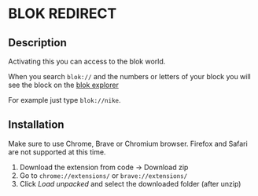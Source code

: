 # BLOK REDIRECT

## Description
Activating this you can access to the blok world.

When you search `blok://` and the numbers or letters of your block you will see the block on the [blok explorer](https://blokblokblok.xyz/)

For example just type `blok://nike`.

## Installation
Make sure to use Chrome, Brave or Chromium browser. Firefox and Safari are not supported at this time.

1. Download the extension from code -> Download zip
2. Go to `chrome://extensions/` or `brave://extensions/`
3. Click *Load unpacked* and select the downloaded folder (after unzip)
